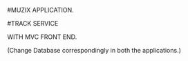 #MUZIX APPLICATION.

#TRACK SERVICE

WITH MVC FRONT END.

(Change Database correspondingly in both the applications.)
